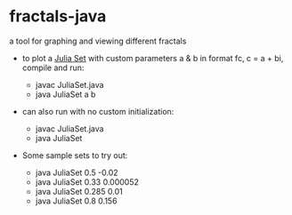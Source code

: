 # fractals-java
a tool for graphing and viewing different fractals

[view]: /img/view.png "Graph Fractal View"

- to plot a [Julia Set](https://en.wikipedia.org/wiki/Julia_set) with custom parameters a & b in format fc, c = a + bi, compile and run:
  - javac JuliaSet.java
  - java JuliaSet a b
- can also run with no custom initialization:
  - javac JuliaSet.java
  - java JuliaSet

- Some sample sets to try out:
  - java JuliaSet 0.5 -0.02
  - java JuliaSet 0.33 0.000052
  - java JuliaSet 0.285 0.01
  - java JuliaSet 0.8 0.156
